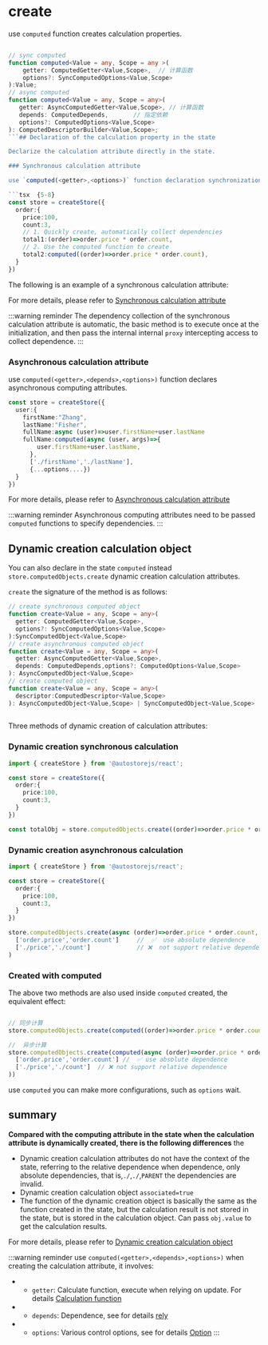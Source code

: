 # create
use `computed` function creates calculation properties.

```ts

// sync computed
function computed<Value = any, Scope = any >(
    getter: ComputedGetter<Value,Scope>,  // 计算函数
    options?: SyncComputedOptions<Value,Scope>
):Value;
// async computed
function computed<Value = any, Scope = any>(
   getter: AsyncComputedGetter<Value,Scope>, // 计算函数
   depends: ComputedDepends,       // 指定依赖
   options?: ComputedOptions<Value,Scope>
): ComputedDescriptorBuilder<Value,Scope>;
```## Declaration of the calculation property in the state

Declarize the calculation attribute directly in the state.

### Synchronous calculation attribute

use `computed(<getter>,<options>)` function declaration synchronization calculation attributes.

```tsx  {5-8}
const store = createStore({
  order:{
    price:100,
    count:3,
    // 1. Quickly create, automatically collect dependencies
    total1:(order)=>order.price * order.count,
    // 2. Use the computed function to create
    total2:computed((order)=>order.price * order.count),
  }
})
```

The following is an example of a synchronous calculation attribute:

<demo react ="computed/createSyncBase.tsx"/>
 

For more details, please refer to [Synchronous calculation attribute](./sync.md) 

:::warning reminder
The dependency collection of the synchronous calculation attribute is automatic, the basic method is to execute once at the initialization, and then pass the internal internal `proxy` intercepting access to collect dependence.
:::

### Asynchronous calculation attribute

use `computed(<getter>,<depends>,<options>)` function declares asynchronous computing attributes.

```typescript {5-12}
const store = createStore({
  user:{
    firstName:"Zhang",
    lastName:"Fisher",
    fullName:async (user)=>user.firstName+user.lastName
    fullName:computed(async (user，args)=>{
        user.firstName+user.lastName,
      },
      ['./firstName','./lastName'],
      {...options....})
  }
})


```

For more details, please refer to [Asynchronous calculation attribute](./async.md) 


:::warning reminder
Asynchronous computing attributes need to be passed `computed` functions to specify dependencies.
:::


## Dynamic creation calculation object

You can also declare in the state `computed` instead `store.computedObjects.create` dynamic creation calculation attributes.

 `create` the signature of the method is as follows:

```typescript
// create synchronous computed object
function create<Value = any, Scope = any>(
  getter: ComputedGetter<Value,Scope>,
  options?: SyncComputedOptions<Value,Scope>
):SyncComputedObject<Value,Scope>
// create asynchronous computed object
function create<Value = any, Scope = any>(
  getter: AsyncComputedGetter<Value,Scope>,
  depends: ComputedDepends,options?: ComputedOptions<Value,Scope>
): AsyncComputedObject<Value,Scope>    
// create computed object
function create<Value = any, Scope = any>(
  descriptor:ComputedDescriptor<Value,Scope>
): AsyncComputedObject<Value,Scope> | SyncComputedObject<Value,Scope>    
   
```

Three methods of dynamic creation of calculation attributes:

### Dynamic creation synchronous calculation

```ts  
import { createStore } from '@autostorejs/react';

const store = createStore({
  order:{
    price:100,
    count:3,
  }
})

const totalObj = store.computedObjects.create((order)=>order.price * order.count)

```

### Dynamic creation asynchronous calculation

```ts {11,12}
import { createStore } from '@autostorejs/react'; 

const store = createStore({
  order:{
    price:100,
    count:3,
  }
})

store.computedObjects.create(async (order)=>order.price * order.count,
  ['order.price','order.count']     //  ✅  use absolute dependence
  ['./price','./count']             // ❌  not support relative dependence
)
```


### Created with computed

The above two methods are also used inside `computed` created, the equivalent effect:

```ts 

// 同步计算
store.computedObjects.create(computed((order)=>order.price * order.count))

//  异步计算
store.computedObjects.create(computed(async (order)=>order.price * order.count,
  ['order.price','order.count'] //  ✅ use absolute dependence
  ['./price','./count']  // ❌ not support relative dependence
))
```

use `computed` you can make more configurations, such as `options` wait.
 

## summary

 **Compared with the computing attribute in the state when the calculation attribute is dynamically created, there is the following differences** the

- Dynamic creation calculation attributes do not have the context of the state, referring to the relative dependence when dependence, only absolute dependencies, that is,`./`,`./`,`PARENT` the dependencies are invalid.
- Dynamic creation calculation object `associated=true` 
- The function of the dynamic creation object is basically the same as the function created in the state, but the calculation result is not stored in the state, but is stored in the calculation object. Can pass `obj.value` to get the calculation results.

For more details, please refer to [Dynamic creation calculation object](./objects.md) 


:::warning reminder
use `computed(<getter>,<depends>,<options>)` when creating the calculation attribute, it involves:
- - `getter`: Calculate function, execute when relying on update. For details [Calculation function](./getter.md) 
- - `depends`: Dependence, see for details [rely](./deps.md) 
- - `options`: Various control options, see for details [Option](./options.md) 
:::